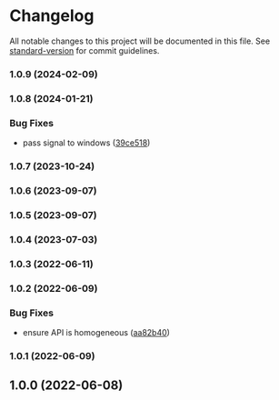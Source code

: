 # Changelog

All notable changes to this project will be documented in this file. See [standard-version](https://github.com/conventional-changelog/standard-version) for commit guidelines.

### 1.0.9 (2024-02-09)

### 1.0.8 (2024-01-21)


### Bug Fixes

* pass signal to windows ([39ce518](https://github.com/Kikobeats/kill-process-group/commit/39ce518916c746d1445aba4ffdab8bf59d001874))

### 1.0.7 (2023-10-24)

### 1.0.6 (2023-09-07)

### 1.0.5 (2023-09-07)

### 1.0.4 (2023-07-03)

### 1.0.3 (2022-06-11)

### 1.0.2 (2022-06-09)


### Bug Fixes

* ensure API is homogeneous ([aa82b40](https://github.com/Kikobeats/kill-process-group/commit/aa82b40a90103a6a8b76d4590abf210c97c68cfe))

### 1.0.1 (2022-06-09)

## 1.0.0 (2022-06-08)
